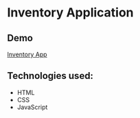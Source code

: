 # Inventory Application
## Demo
[Inventory App](https://github.com/aballer98/Inventory-App-.git)

## Technologies used:
* HTML
* CSS
* JavaScript
